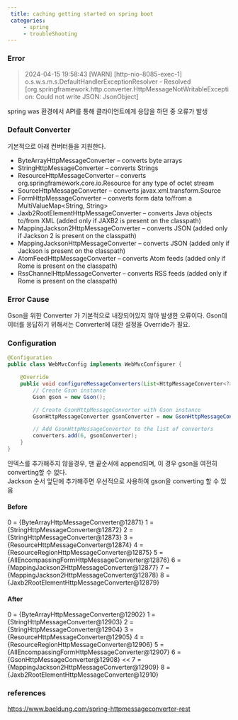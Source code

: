 ```yaml
---
 title: caching getting started on spring boot
 categories: 
     - spring
     - troubleShooting 
---
```




### Error 
> 2024-04-15 19:58:43 [WARN] [http-nio-8085-exec-1] o.s.w.s.m.s.DefaultHandlerExceptionResolver - Resolved [org.springframework.http.converter.HttpMessageNotWritableException: Could not write JSON: JsonObject]

spring was 환경에서 API를 통해 클라이언트에게 응답을 하던 중 오류가 발생




### Default Converter 
기본적으로 아래 컨버터들을 지원한다.

- ByteArrayHttpMessageConverter – converts byte arrays
- StringHttpMessageConverter – converts Strings
- ResourceHttpMessageConverter – converts org.springframework.core.io.Resource for any type of octet stream
- SourceHttpMessageConverter – converts javax.xml.transform.Source
- FormHttpMessageConverter – converts form data to/from a MultiValueMap<String, String>
- Jaxb2RootElementHttpMessageConverter – converts Java objects to/from XML (added only if JAXB2 is present on the classpath)
- MappingJackson2HttpMessageConverter – converts JSON (added only if Jackson 2 is present on the classpath)
- MappingJacksonHttpMessageConverter – converts JSON (added only if Jackson is present on the classpath)
- AtomFeedHttpMessageConverter – converts Atom feeds (added only if Rome is present on the classpath)
- RssChannelHttpMessageConverter – converts RSS feeds (added only if Rome is present on the classpath)


### Error Cause 
Gson을 위한 Converter 가 기본적으로 내장되어있지 않아 발생한 오류이다. 
Gson데이터를 응답하기 위해서는 Converter에 대한 설정을 Override가 필요. 



### Configuration 
``` java 
@Configuration
public class WebMvcConfig implements WebMvcConfigurer {

    @Override
    public void configureMessageConverters(List<HttpMessageConverter<?>> converters) {
        // Create Gson instance
        Gson gson = new Gson();

        // Create GsonHttpMessageConverter with Gson instance
        GsonHttpMessageConverter gsonConverter = new GsonHttpMessageConverter();

        // Add GsonHttpMessageConverter to the list of converters
        converters.add(6, gsonConverter);
    }
}
```

인덱스를 추가해주지 않을경우, 맨 끝순서에 append되며, 이 경우 gson을 여전히 converting할 수 없다. <br>
Jackson 순서 앞단에 추가해주면 우선적으로 사용하여 gson을 converting 할 수 있음<br>

#### Before 
0 = {ByteArrayHttpMessageConverter@12871} 
1 = {StringHttpMessageConverter@12872} 
2 = {StringHttpMessageConverter@12873} 
3 = {ResourceHttpMessageConverter@12874} 
4 = {ResourceRegionHttpMessageConverter@12875} 
5 = {AllEncompassingFormHttpMessageConverter@12876} 
6 = {MappingJackson2HttpMessageConverter@12877} 
7 = {MappingJackson2HttpMessageConverter@12878} 
8 = {Jaxb2RootElementHttpMessageConverter@12879} 

#### After
0 = {ByteArrayHttpMessageConverter@12902} 
1 = {StringHttpMessageConverter@12903} 
2 = {StringHttpMessageConverter@12904} 
3 = {ResourceHttpMessageConverter@12905} 
4 = {ResourceRegionHttpMessageConverter@12906} 
5 = {AllEncompassingFormHttpMessageConverter@12907} 
6 = {GsonHttpMessageConverter@12908}  <<
7 = {MappingJackson2HttpMessageConverter@12909} 
8 = {Jaxb2RootElementHttpMessageConverter@12910} 

### references 
https://www.baeldung.com/spring-httpmessageconverter-rest

